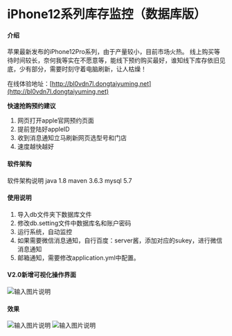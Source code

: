 # iPhone12系列库存监控（数据库版）

#### 介绍
苹果最新发布的iPhone12Pro系列，由于产量较小，目前市场火热。
线上购买等待时间较长，奈何我等实在不愿意等，能线下预约购买最好，谁知线下库存依旧见底，少有部分，需要时刻守着电脑刷新，让人枯燥！

在线体验地址：[http://bl0vdn7l.dongtaiyuming.net](http://bl0vdn7l.dongtaiyuming.net)

 **快速抢购预约建议** 

1. 网页打开apple官网预约页面
2. 提前登陆好appleID
3. 收到消息通知立马刷新网页选型号和门店
4. 速度越快越好

#### 软件架构
软件架构说明
java 1.8
maven 3.6.3
mysql 5.7

#### 使用说明

1.  导入db文件夹下数据库文件
2.  修改db.setting文件中数据库名和账户密码
3.  运行系统，自动监控
4.  如果需要微信消息通知，自行百度：server酱，添加对应的sukey，进行微信消息通知
5.  邮箱通知，需要修改application.yml中配置。

#### V2.0新增可视化操作界面
![输入图片说明](https://images.gitee.com/uploads/images/2020/1028/173905_54cebdaa_1890767.png "QQ截图20201028173836.png")

#### 效果
![输入图片说明](https://images.gitee.com/uploads/images/2020/1028/101357_b685c288_1890767.png "QQ截图20201028092635.png")
![输入图片说明](https://images.gitee.com/uploads/images/2020/1028/101501_6d9f36b8_1890767.png "QQ截图20201028101445.png")